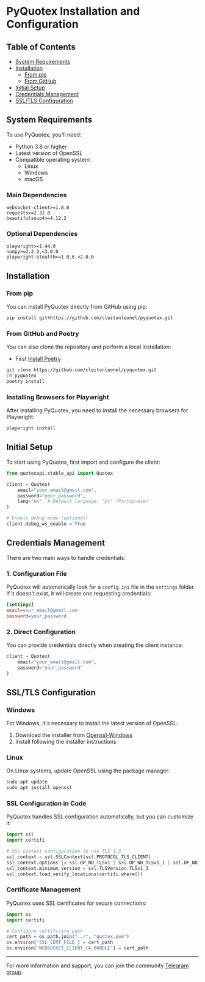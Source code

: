 # PyQuotex Installation and Configuration

## Table of Contents
- [System Requirements](#system-requirements)
- [Installation](#installation)
  - [From pip](#from-pip)
  - [From GitHub](#from-github)
- [Initial Setup](#initial-setup)
- [Credentials Management](#credentials-management)
- [SSL/TLS Configuration](#ssltls-configuration)

## System Requirements

To use PyQuotex, you'll need:

- Python 3.8 or higher
- Latest version of OpenSSL
- Compatible operating system:
  - Linux
  - Windows
  - macOS

### Main Dependencies
```
websocket-client>=1.8.0
requests>=2.31.0
beautifulsoup4>=4.12.2
```

### Optional Dependencies
```
playwright>=1.44.0
numpy>=2.2.3,<3.0.0
playwright-stealth>=1.0.6,<2.0.0
```

## Installation

### From pip
You can install PyQuotex directly from GitHub using pip:

```bash
pip install git+https://github.com/cleitonleonel/pyquotex.git
```

### From GitHub and Poetry
You can also clone the repository and perform a local installation:

- First [Install Poetry](https://python-poetry.org/docs/#installing-with-the-official-installer)

```bash
git clone https://github.com/cleitonleonel/pyquotex.git
cd pyquotex
poetry install
```

### Installing Browsers for Playwright
After installing PyQuotex, you need to install the necessary browsers for Playwright:

```bash
playwright install
```

## Initial Setup

To start using PyQuotex, first import and configure the client:

```python
from quotexapi.stable_api import Quotex

client = Quotex(
    email="your_email@gmail.com",
    password="your_password",
    lang="en"  # Default language: "pt" (Portuguese)
)

# Enable debug mode (optional)
client.debug_ws_enable = True
```

## Credentials Management

There are two main ways to handle credentials:

### 1. Configuration File
PyQuotex will automatically look for a `config.ini` file in the `settings` folder. If it doesn't exist, it will create one requesting credentials:

```ini
[settings]
email=your_email@gmail.com
password=your_password
```

### 2. Direct Configuration
You can provide credentials directly when creating the client instance:

```python
client = Quotex(
    email="your_email@gmail.com",
    password="your_password"
)
```

## SSL/TLS Configuration

### Windows
For Windows, it's necessary to install the latest version of OpenSSL:
1. Download the installer from [Openssl-Windows](https://slproweb.com/products/Win32OpenSSL.html)
2. Install following the installer instructions

### Linux
On Linux systems, update OpenSSL using the package manager:

```bash
sudo apt update
sudo apt install openssl
```

### SSL Configuration in Code
PyQuotex handles SSL configuration automatically, but you can customize it:

```python
import ssl
import certifi

# SSL context configuration to use TLS 1.3
ssl_context = ssl.SSLContext(ssl.PROTOCOL_TLS_CLIENT)
ssl_context.options |= ssl.OP_NO_TLSv1 | ssl.OP_NO_TLSv1_1 | ssl.OP_NO_TLSv1_2
ssl_context.minimum_version = ssl.TLSVersion.TLSv1_3
ssl_context.load_verify_locations(certifi.where())
```

### Certificate Management
PyQuotex uses SSL certificates for secure connections:

```python
import os
import certifi

# Configure certificate path
cert_path = os.path.join("../", "quotex.pem")
os.environ['SSL_CERT_FILE'] = cert_path
os.environ['WEBSOCKET_CLIENT_CA_BUNDLE'] = cert_path
```

---

For more information and support, you can join the community [Telegram group](https://t.me/+Uzcmc-NZvN4xNTQx).